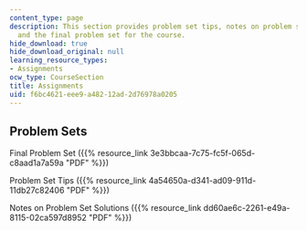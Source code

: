 ```yaml
---
content_type: page
description: This section provides problem set tips, notes on problem set solutions,
  and the final problem set for the course.
hide_download: true
hide_download_original: null
learning_resource_types:
- Assignments
ocw_type: CourseSection
title: Assignments
uid: f6bc4621-eee9-a482-12ad-2d76978a0205
---
```


Problem Sets
------------

Final Problem Set ({{% resource_link 3e3bbcaa-7c75-fc5f-065d-c8aad1a7a59a "PDF" %}})

Problem Set Tips ({{% resource_link 4a54650a-d341-ad09-911d-11db27c82406 "PDF" %}})

Notes on Problem Set Solutions ({{% resource_link dd60ae6c-2261-e49a-8115-02ca597d8952 "PDF" %}})